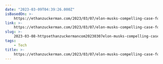 ```yaml
---
date: "2023-03-09T04:39:26.000Z"
isBasedOn: >-
    https://ethanzuckerman.com/2023/03/07/elon-musks-compelling-case-for-worst-human-of-2023/
link: >-
    https://ethanzuckerman.com/2023/03/07/elon-musks-compelling-case-for-worst-human-of-2023/
slug: >-
    2023-03-08-httpsethanzuckermancom20230307elon-musks-compelling-case-for-worst-human-of-2023
tags:
    - Tech
title: >-
    https://ethanzuckerman.com/2023/03/07/elon-musks-compelling-case-for-worst-human-of-2023/
---
```

